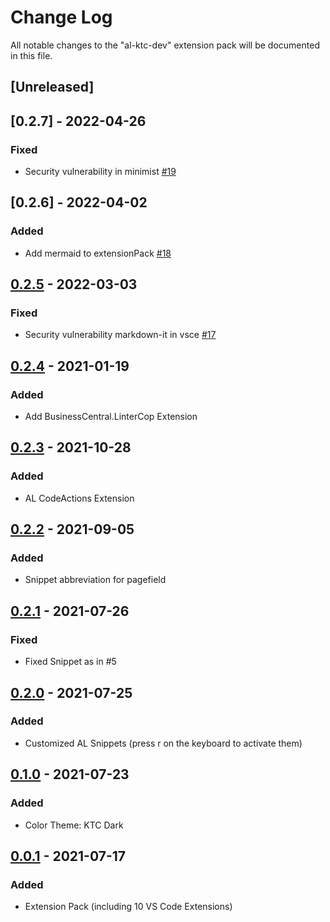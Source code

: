 # Change Log

All notable changes to the "al-ktc-dev" extension pack will be documented in this file.

## [Unreleased]

## [0.2.7] - 2022-04-26

### Fixed

- Security vulnerability in minimist [#19](https://github.com/KTC-GmbH/al-ktc-dev/pull/19)

## [0.2.6] - 2022-04-02

### Added

- Add mermaid to extensionPack [#18](https://github.com/KTC-GmbH/al-ktc-dev/pull/18)

## [0.2.5] - 2022-03-03

### Fixed

- Security vulnerability markdown-it in vsce [#17](https://github.com/KTC-GmbH/al-ktc-dev/pull/17)

## [0.2.4] - 2021-01-19

### Added

- Add BusinessCentral.LinterCop Extension

## [0.2.3] - 2021-10-28

### Added

- AL CodeActions Extension

## [0.2.2] - 2021-09-05

### Added

- Snippet abbreviation for pagefield

## [0.2.1] - 2021-07-26

### Fixed

- Fixed Snippet as in #5

## [0.2.0] - 2021-07-25

### Added

- Customized AL Snippets (press r on the keyboard to activate them)

## [0.1.0] - 2021-07-23

### Added

- Color Theme: KTC Dark

## [0.0.1] - 2021-07-17

### Added

- Extension Pack (including 10 VS Code Extensions)

[0.2.5]: https://github.com/KTC-GmbH/al-ktc-dev/compare/v0.2.5...v0.2.6
[0.2.5]: https://github.com/KTC-GmbH/al-ktc-dev/compare/v0.2.4...v0.2.5
[0.2.4]: https://github.com/KTC-GmbH/al-ktc-dev/compare/v0.2.3...v0.2.4
[0.2.3]: https://github.com/KTC-GmbH/al-ktc-dev/compare/v0.2.2...v0.2.3
[0.2.2]: https://github.com/KTC-GmbH/al-ktc-dev/compare/v0.2.1...v0.2.2
[0.2.1]: https://github.com/KTC-GmbH/al-ktc-dev/compare/v0.2.0...v0.2.1
[0.2.0]: https://github.com/KTC-GmbH/al-ktc-dev/compare/v0.1.0...v0.2.0
[0.1.0]: https://github.com/KTC-GmbH/al-ktc-dev/compare/v0.0.1...v0.1.0
[0.0.1]: https://github.com/KTC-GmbH/al-ktc-dev/releases/tag/v0.0.1